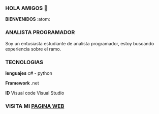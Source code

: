 ###   HOLA AMIGOS 👋
**BIENVENIDOS** :atom:
### ANALISTA PROGRAMADOR
  Soy un entusiasta estudiante de analista programador, estoy buscando experiencia sobre el ramo.
### TECNOLOGIAS

  **lenguajes**
  c# - python
  
  **Framework**
  .net
  
  **ID**
  Visual code
  Visual Studio
  ### VISITA MI [PAGINA WEB](http://richardcc.cl/)
  
  
  
<!--
**richardc-dev/richardc-dev** is a ✨ _special_ ✨ repository because its `README.md` (this file) appears on your GitHub profile.

Here are some ideas to get you started:

- 🔭 I’m currently working on ...
- 🌱 I’m currently learning ...
- 👯 I’m looking to collaborate on ...
- 🤔 I’m looking for help with ...
- 💬 Ask me about ...
- 📫 How to reach me: ...
- 😄 Pronouns: ...
- ⚡ Fun fact: ...
-->
